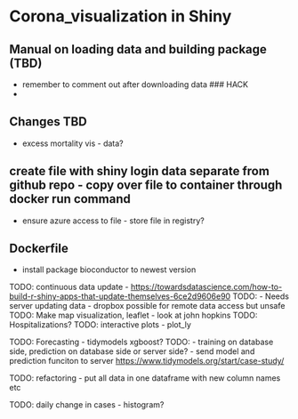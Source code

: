 # Corona_visualization in Shiny



## Manual on loading data and building package (TBD)
- remember to comment out after downloading data ### HACK
- 

## Changes TBD
- excess mortality vis - data?

## create file with shiny login data separate from github repo - copy over file to container through docker run command
- ensure azure access to file - store file in registry?

## Dockerfile
- install package bioconductor to newest version


TODO: continuous data update - https://towardsdatascience.com/how-to-build-r-shiny-apps-that-update-themselves-6ce2d9606e90
TODO: - Needs server updating data - dropbox possible for remote data access but unsafe
TODO: Make map visualization, leaflet - look at john hopkins
TODO: Hospitalizations?
TODO: interactive plots - plot_ly

TODO: Forecasting - tidymodels xgboost?
TODO: - training on database side, prediction on database side or server side? - send model and prediction funciton to server https://www.tidymodels.org/start/case-study/

TODO: refactoring - put all data in one dataframe with new column names etc 

TODO: daily change in cases - histogram?

